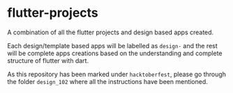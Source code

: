 # flutter-projects
A combination of all the flutter projects and design based apps created.

Each design/template based apps will be labelled as `design-` and the rest will be complete apps creations based on the understanding and complete structure of flutter with dart.

As this repository has been marked under `hacktoberfest`, please go through the folder `design_102` where all the instructions have been mentioned.
